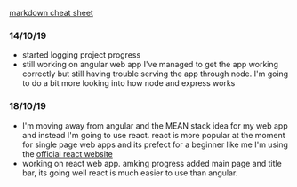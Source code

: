 [markdown cheat sheet](https://github.com/adam-p/markdown-here/wiki/Markdown-Cheatsheet)

### 14/10/19

- started logging project progress
- still working on angular web app I've managed to get the app working correctly but still having trouble serving the app through node. I'm going to do a bit more looking into how node and express works

### 18/10/19

- I'm moving away from angular and the MEAN stack idea for my web app and instead I'm going to use react. react is more popular at the moment for single page web apps and its prefect for a beginner like me I'm using the [official react website][l1]
- working on react web app. amking progress added main page and title bar, its going well react is much easier to use than angular.

[l1]: https://reactjs.org/ "react webpage"
